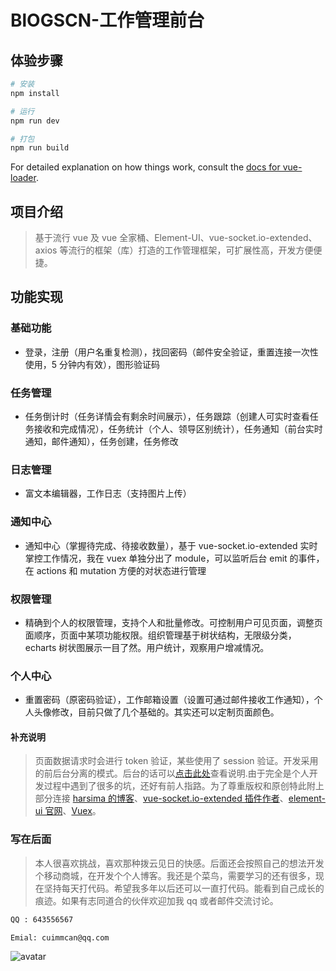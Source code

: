 # BlOGSCN-工作管理前台

>

## 体验步骤

```bash
# 安装
npm install

# 运行
npm run dev

# 打包
npm run build
```

For detailed explanation on how things work, consult the [docs for vue-loader](http://vuejs.github.io/vue-loader).

## 项目介绍

> 基于流行 vue 及 vue 全家桶、Element-UI、vue-socket.io-extended、axios 等流行的框架（库）打造的工作管理框架，可扩展性高，开发方便便捷。

## 功能实现

### 基础功能

* 登录，注册（用户名重复检测），找回密码（邮件安全验证，重置连接一次性使用，5 分钟内有效），图形验证码

### 任务管理

* 任务倒计时（任务详情会有剩余时间展示），任务跟踪（创建人可实时查看任务接收和完成情况），任务统计（个人、领导区别统计），任务通知（前台实时通知，邮件通知），任务创建，任务修改

### 日志管理

* 富文本编辑器，工作日志（支持图片上传）

### 通知中心

* 通知中心（掌握待完成、待接收数量），基于 vue-socket.io-extended 实时掌控工作情况，我在 vuex 单独分出了 module，可以监听后台 emit 的事件，在 actions 和 mutation 方便的对状态进行管理

### 权限管理

* 精确到个人的权限管理，支持个人和批量修改。可控制用户可见页面，调整页面顺序，页面中某项功能权限。组织管理基于树状结构，无限级分类，echarts 树状图展示一目了然。用户统计，观察用户增减情况。

### 个人中心

* 重置密码（原密码验证），工作邮箱设置（设置可通过邮件接收工作通知），个人头像修改，目前只做了几个基础的。其实还可以定制页面颜色。

#### 补充说明

> 页面数据请求时会进行 token 验证，某些使用了 session 验证。开发采用的前后台分离的模式。后台的话可以[点击此处](https://github.com/woniu3821/new)查看说明.由于完全是个人开发过程中遇到了很多的坑，还好有前人指路。为了尊重版权和原创特此附上部分连接
> [harsima 的博客](https://blog.csdn.net/harsima/article/details/77949623)、[vue-socket.io-extended 插件作者](https://www.npmjs.com/package/vue-socket.io-extended)、[element-ui 官网](http://element-cn.eleme.io/#/zh-CN)、[Vuex](https://vuex.vuejs.org/zh-cn/intro.html)。

### 写在后面

> 本人很喜欢挑战，喜欢那种拨云见日的快感。后面还会按照自己的想法开发个移动商城，在开发个个人博客。我还是个菜鸟，需要学习的还有很多，现在坚持每天打代码。希望我多年以后还可以一直打代码。能看到自己成长的痕迹。如果有志同道合的伙伴欢迎加我 qq 或者邮件交流讨论。

```bash
QQ : 643556567

Emial: cuimmcan@qq.com
```

![avatar](https://pic2.zhimg.com/80/v2-77b9128c9fbce90113cad063b6e60591_hd.jpg)
